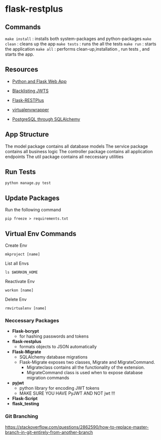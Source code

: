 # flask-restplus

## Commands

`make install` : installs both system-packages and python-packages
`make clean` : cleans up the app
`make tests` : runs the all the tests
`make run` : starts the application
`make all` : performs clean-up,installation , run tests , and starts the app.

## Resources

- [Python and Flask Web App](https://www.freecodecamp.org/news/how-to-use-python-and-flask-to-build-a-web-app-an-in-depth-tutorial-437dbfe9f1c6/ "Free Code Camp")

- [Blacklisting JWTS](https://auth0.com/blog/blacklist-json-web-token-api-keys/ "AuthO")

- [Flask-RESTPlus](https://www.freecodecamp.org/news/structuring-a-flask-restplus-web-service-for-production-builds-c2ec676de563/#what-is-flask-restplus "Free Code Camp")

- [virtualenvwrapper](https://virtualenvwrapper.readthedocs.io/en/latest/index.html "VirtualEnvWrapper Docs")

- [PostgreSQL through SQLAlchemy](https://www.compose.com/articles/using-postgresql-through-sqlalchemy/ "Compose")

## App Structure

The model package contains all database models
The service package contains all business logic
The controller package contains all application endpoints
The util package contains all neccessary utilities

## Run Tests

```os
python manage.py test
```

## Update Packages

Run the following command

```os
pip freeze > requirements.txt
```

## Virtual Env Commands

Create Env

```os
mkproject [name]
```

List all Envs

```os
ls $WORKON_HOME
```

Reactivate Env

```os
workon [name]
```

Delete Env

```os
rmvirtualenv [name]
```

### Neccessary Packages

- **Flask-bcrypt**
  - for hashing passwords and tokens
- **flask-restplus**
  - formats objects to JSON automatically
- **Flask-Migrate**
  - SQLAlchemy database migrations
  - Flask-Migrate exposes two classes, Migrate and MigrateCommand.
    - Migrateclass contains all the functionality of the extension.
    - MigrateCommand class is used when to expose database migration commands
- **pyjwt**
  - python library for encoding JWT tokens
  - MAKE SURE YOU HAVE PyJWT AND NOT jwt !!!
- **Flask-Script**
- **flask_testing**

### Git Branching

<https://stackoverflow.com/questions/2862590/how-to-replace-master-branch-in-git-entirely-from-another-branch>
